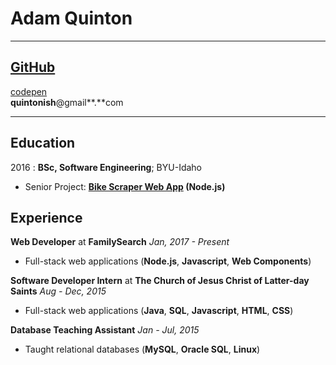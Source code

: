 Adam Quinton
============

-------------------     ----------------------------
## [GitHub](https://github.com/zvakanaka)
[codepen](https://codepen.io/zvakanaka)  
**quintonish**@gmail**.**com
-------------------     ----------------------------

Education
---------

2016
:   **BSc, Software Engineering**; BYU-Idaho

* Senior Project: **[Bike Scraper Web App](https://github.com/zvakanaka/bike-list) (Node.js)**

Experience
----------

**Web Developer** at **FamilySearch** *Jan, 2017 - Present*   
* Full-stack web applications (**Node.js**, **Javascript**, **Web Components**)

**Software Developer Intern** at **The Church of Jesus Christ of Latter-day Saints** *Aug - Dec, 2015*
* Full-stack web applications (**Java**, **SQL**, **Javascript**, **HTML**, **CSS**)

**Database Teaching Assistant** *Jan - Jul, 2015*
* Taught relational databases (**MySQL**, **Oracle SQL**, **Linux**)
